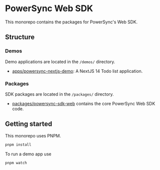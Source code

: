 # PowerSync Web SDK

This monorepo contains the packages for PowerSync's Web SDK.

## Structure

### Demos

Demo applications are located in the `/demos/` directory.

 - [apps/powersync-nextjs-demo](./packages/powersync-nextjs-demo/README.md): A NextJS 14 Todo list application.


### Packages

SDK packages are located in the `/packages/` directory.

 - [packages/powersync-sdk-web](./packages/powersync-sdk-web/README.md) contains the core PowerSync Web SDK code.

## Getting started

This monorepo uses PNPM.

```bash
pnpm install
```

To run a demo app use

```bash
pnpm watch
```
